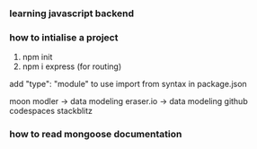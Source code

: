 ### learning javascript backend

### how to intialise a project

1) npm init
2) npm i express (for routing)


add "type": "module" to use import from syntax in package.json

moon modler -> data modeling
eraser.io -> data modeling
github codespaces 
stackblitz

### how to read mongoose documentation
